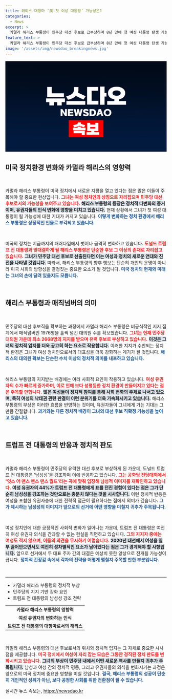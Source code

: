 ```yaml
---
title: 해리스 대항마 ‘美 첫 여성 대통령’ 가능성은?
categories:
  - News
excerpt: >
  카멀라 해리스 부통령이 민주당 대선 후보로 급부상하며 8년 만에 첫 여성 대통령 탄생 가능성에 대한 기대가 커지고 있다. 변화하는 정치환경 속에서, 해리스가 성평등과 여성 권리의 상징으로 나설지 주목된다.
feature_text: >
  카멀라 해리스 부통령이 민주당 대선 후보로 급부상하며 8년 만에 첫 여성 대통령 탄생 가능성에 대한 기대가 커지고 있다. 변화하는 정치환경 속에서, 해리스가 성평등과 여성 권리의 상징으로 나설지 주목된다.
image: '/assets/img/newsdao_breakingnews.jpg'
---
```


<p><img src="/assets/img/newsdao_breakingnews.jpg" alt="bookingtag 속보" /></p>

<h2 data-ke-size="size26">미국 정치환경 변화와 카멀라 해리스의 영향력</h2>

<p data-ke-size="size16">&nbsp;</p>

<p>카멀라 해리스 부통령이 미국 정치에서 새로운 지평을 열고 있다는 점은 많은 이들이 주목해야 할 중요한 현상입니다. <b><span style="color: #ee2323;">그녀는 여성 정치인의 상징으로 자리잡으며 민주당 대선 후보로서의 가능성을 보여주고 있습니다.</span></b> <b><span style="background-color: #21538527;">해리스 부통령의 등장은 정치적 다변화의 증거이며, 유권자들의 인식 변화에 영향을 미치고 있습니다.</span></b> 현재 상황에서 그녀가 첫 여성 대통령이 될 가능성에 대한 기대가 커지고 있습니다. <b><span style="color: #1a5490;">이렇게 변화하는 정치 환경에서 해리스 부통령은 상징적인 인물로 부각되고 있습니다.</span></b></p>

<p data-ke-size="size16">&nbsp;</p> 

<p>미국의 정치는 지금까지의 패러다임에서 벗어나 급격히 변화하고 있습니다. <b><span style="color: #ee2323;">도널드 트럼프 전 대통령과 맞대결하게 될 해리스 부통령은 단순한 후보 그 이상의 존재로 자리잡고 있습니다.</span></b> <b><span style="background-color: #21538527;">그녀가 민주당 대선 후보로 선출된다면 이는 여성과 정치의 새로운 연대와 진전을 나타낼 것입니다.</span></b> 따라서, 해리스 부통령의 향후 행보는 단순히 개인의 운명이 아니라 미국 사회의 방향성을 결정짓는 중요한 요소가 될 것입니다. <b><span style="color: #1a5490;">미국 정치의 현재와 미래는 그녀의 손에 달려 있을지도 모릅니다.</span></b></p>

<p data-ke-size="size16">&nbsp;</p> 

<h2 data-ke-size="size26">해리스 부통령과 매직넘버의 의미</h2>

<p data-ke-size="size16">&nbsp;</p> 

<p>민주당의 대선 후보직을 확보하는 과정에서 카멀라 해리스 부통령은 비공식적인 지지 집계에서 매직넘버인 1976명을 훌쩍 넘긴 대의원 수를 확보했습니다. <b><span style="color: #ee2323;">그녀는 현재 민주당 대의원 가운데 최소 2668명의 지지를 받으며 유력 후보로 부상하고 있습니다.</span></b> <b><span style="background-color: #21538527;">이것은 그녀의 정치적 입지를 더욱 공고히 하는 요소로 작용합니다.</span></b> 이러한 지지가 수반되는 정치적 환경은 그녀가 여성 정치인으로서의 대표성을 더욱 강화하는 계기가 될 것입니다. <b><span style="color: #1a5490;">해리스의 대의원 확보는 단순한 수치 이상의 정치적 의미를 내포하고 있습니다.</span></b></p>

<p data-ke-size="size16">&nbsp;</p> 

<p>해리스 부통령의 지지받는 배경에는 여러 사회적 요인이 작용하고 있습니다. <b><span style="color: #ee2323;">여성 유권자의 수가 빠르게 증가하며, 이로 인해 보다 성평등한 정치 환경이 만들어지고 있다는 점은 주목할 만합니다.</span></b> <b><span style="background-color: #21538527;">많은 여성들이 정치적 참여를 통해 사회 변화의 주체로 나서고 있으며, 특히 여성의 낙태권 관련 판결이 이런 분위기를 더욱 가속화시키고 있습니다.</span></b> 해리스 부통령의 부상은 이러한 흐름을 반영하는 것이며, 유권자들이 그녀에게 거는 기대는 그만큼 간절합니다. <b><span style="color: #1a5490;">과거와는 다른 정치적 배경이 그녀의 대선 후보 직확정 가능성을 높이고 있습니다.</span></b></p>

<p data-ke-size="size16">&nbsp;</p> 

<h2 data-ke-size="size26">트럼프 전 대통령의 반응과 정치적 판도</h2>

<p data-ke-size="size16">&nbsp;</p> 

<p>카멀라 해리스 부통령이 민주당의 유력한 대선 후보로 부상하게 된 가운데, 도널드 트럼프 전 대통령은 '남성성'을 강조하며 이에 반응하고 있습니다. <b><span style="color: #ee2323;">그는 공화당 전당대회에서 '잇스 어 맨스 맨스 맨스 월드'라는 곡에 맞춰 입장해 남성적 이미지를 재확인하고 있습니다.</span></b> <b><span style="background-color: #21538527;">여성 유권자의 44%가 트럼프 전 대통령에게 표를 던진 경험이 있다는 점은 그가 단순히 남성성을 강조하는 것만으로는 충분치 않다는 것을 시사합니다.</span></b> 이런 정치적 반응은 여성을 포함한 유권자층에 대한 전략적 접근이 필요하다는 점에서 의미가 깊습니다. <b><span style="color: #1a5490;">그가 제시하는 남성성의 이미지가 앞으로의 선거에 어떤 영향을 미칠지 귀추가 주목됩니다.</span></b></p>

<p data-ke-size="size16">&nbsp;</p> 

<p>여성 정치인에 대한 긍정적인 사회적 변화가 일어나는 가운데, 트럼프 전 대통령은 여전히 여성 유권자 의식을 간과할 수 없는 현실을 직면하고 있습니다. <b><span style="color: #ee2323;">그의 지지자 중에는 여성도 적지 않으며, 이들의 의견을 무시하기 어렵습니다.</span></b> <b><span style="background-color: #21538527;">2020년 대선에서 여성을 일부 끌어안으면서도 여전히 성차별적인 요소가 남아있다는 점은 그가 경계해야 할 사항입니다.</span></b> 앞으로 선거에서 두 대표 주자 간의 대결은 예상치 못한 양상으로 전개될 가능성이 큽니다. <b><span style="color: #1a5490;">정치적 긴장감 속에서 각자의 전략을 어떻게 펼칠지 주목할 만한 부분입니다.</span></b></p>

<p data-ke-size="size16">&nbsp;</p> 

<hr>

<ul>
    <li>카멀라 해리스 부통령의 정치적 부상</li>
    <li>민주당의 지지 기반 강화 요인</li>
    <li>트럼프 전 대통령의 남성성 강조 전략</li>
</ul>

<table style="width: 100%">
    <tr>
        <td style="text-align: center; height: 17px;"><b>카멀라 해리스 부통령의 영향력</b></td>
    </tr>
    <tr>
        <td style="text-align: center; height: 17px;"><b>여성 유권자의 변화하는 인식</b></td>
    </tr>
    <tr>
        <td style="text-align: center; height: 17px;"><b>트럼프 전 대통령의 대항마로서의 해리스</b></td>
    </tr>
</table> 

<p data-ke-size="size16">&nbsp;</p>

<p>카멀라 해리스 부통령의 대선 후보로서의 위치와 정치적 입지는 그 자체로 중요한 시사점을 제공합니다. <b><span style="color: #ee2323;">미국 정치에서 여성이 자리 잡는 모습은 그동안 경직된 정치 판도를 변화시키고 있습니다.</span></b> <b><span style="background-color: #21538527;">그녀의 부상이 민주당 내에서 어떤 새로운 역사를 만들지 귀추가 주목됩니다.</span></b> 남성과 여성 간의 정치적 평등, 그리고 유권자들의 의식을 변화시키는 과정은 앞으로의 미국 정치에 중요한 영향을 미칠 것입니다. <b><span style="color: #1a5490;">결국, 해리스 부통령의 성공이 단순히 개인적인 성취가 아닌, 보다 공정한 사회를 위한 전환점이 될 수 있습니다.</span></b></p>
실시간 뉴스 속보는, <a href="https://newsdao.kr" rel="dofollow">https://newsdao.kr</a>


